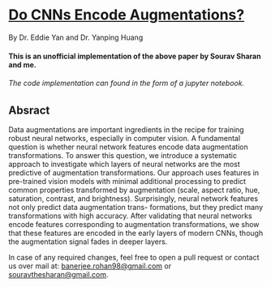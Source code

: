 # [Do CNNs Encode Augmentations?](https://arxiv.org/pdf/2003.08773.pdf)
By Dr. Eddie Yan and Dr. Yanping Huang

#### This is an unofficial implementation of the above paper by Sourav Sharan and me. 
###### The code implementation can found in the form of a jupyter notebook.

## Absract

Data augmentations are important ingredients in the recipe for training robust neural networks, especially in computer vision. A fundamental question is whether neural network features encode data augmentation transformations. To answer this question, we introduce a systematic approach to investigate which layers of neural networks are the most predictive of augmentation transformations. Our approach uses features in pre-trained vision models with minimal additional processing to predict common properties transformed by augmentation (scale, aspect ratio, hue, saturation, contrast, and brightness). Surprisingly, neural network features not only predict data augmentation trans- formations, but they predict many transformations with high accuracy. After validating that neural networks encode features corresponding to augmentation transformations, we show that these features are encoded in the early layers of modern CNNs, though the augmentation signal fades in deeper layers.

In case of any required changes, feel free to open a pull request or contact us over mail at:
banerjee.rohan98@gmail.com or
souravthesharan@gmail.com.

